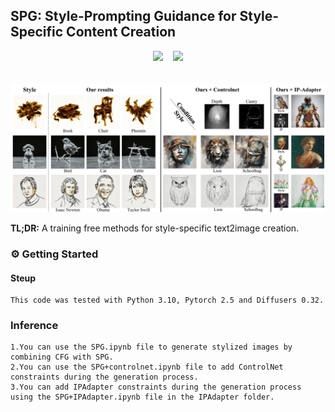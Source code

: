 ## SPG: Style-Prompting Guidance for Style-Specific Content Creation

<div align="center">
 <a href=''><img src='https://img.shields.io/badge/arXiv-2502.09064-b31b1b.svg'></a> &nbsp;&nbsp;
 <a href='https://rumbling281441.github.io/SPG/'><img src='https://img.shields.io/badge/Project-Page-Green'></a>
</div>
<br></br>
<!-- <img src="./assets/results.jpg" alt="Tower Bridge" style="zoom: 100%;" /> -->
<img src="./assets/result.jpg" style="zoom: 100%;" />

**TL;DR:** A training free methods for style-specific text2image creation.

### ⚙️ Getting Started 

#### Steup
```
This code was tested with Python 3.10, Pytorch 2.5 and Diffusers 0.32.
```
### Inference
```
1.You can use the SPG.ipynb file to generate stylized images by combining CFG with SPG.
2.You can use the SPG+controlnet.ipynb file to add ControlNet constraints during the generation process.
3.You can add IPAdapter constraints during the generation process using the SPG+IPAdapter.ipynb file in the IPAdapter folder.
```

